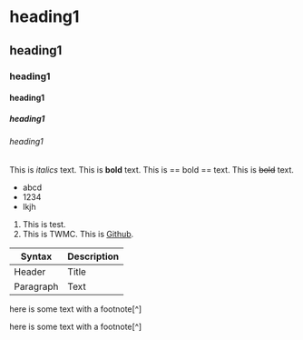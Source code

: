 # heading1
## heading1
### heading1
#### heading1
##### heading1
###### heading1
This is *italics* text.
This is **bold** text.
This is == bold == text.
This is ~~bold~~ text.
- abcd
- 1234
- lkjh
1. This is test.
2. This is TWMC.
This is [Github](https://www.markdownguide.org/cheat-sheet/).

| Syntax | Description |
| ----------- | ----------- |
| Header | Title |
| Paragraph | Text |

here is some text with a footnote[^]

here is some text with a footnote[^]
